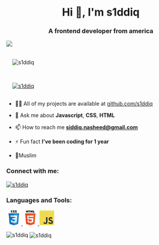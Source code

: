 <h1 align="center">Hi 👋, I'm s1ddiq</h1>
<h3 align="center">A frontend developer from america</h3>

<img src="https://i.pinimg.com/originals/e4/26/70/e426702edf874b181aced1e2fa5c6cde.gif" style="text-align:center" width="150">

<p align="left"> <img src="https://komarev.com/ghpvc/?username=s1ddiq&label=Profile%20views&color=0e75b6&style=flat" alt="s1ddiq" style="margin:1rem;" /> </p>

<p align="left"> <a href="https://github.com/ryo-ma/github-profile-trophy"><img src="https://github-profile-trophy.vercel.app/?username=s1ddiq" alt="s1ddiq" style="margin:1rem;" /></a> </p>

- 👨‍💻 All of my projects are available at [github.com/s1ddiq](github.com/s1ddiq)

- 💬 Ask me about **Javascript**, **CSS**, **HTML**

- 📫 How to reach me **siddiq.nasheed@gmail.com**

- ⚡ Fun fact **I've been coding for 1 year**

- 🎇Muslim 

<h3 align="left">Connect with me:</h3>
<p align="left">
<a href="https://stackoverflow.com/users/s1ddiq" target="blank"><img align="center" src="https://raw.githubusercontent.com/rahuldkjain/github-profile-readme-generator/master/src/images/icons/Social/stack-overflow.svg" alt="s1ddiq" height="30" width="40" /></a>
</p>

<h3 align="left">Languages and Tools:</h3>
<p align="left"> <a href="https://www.w3schools.com/css/" target="_blank" rel="noreferrer"> <img src="https://raw.githubusercontent.com/devicons/devicon/master/icons/css3/css3-original-wordmark.svg" alt="css3" width="40" height="40"/> </a> <a href="https://www.w3.org/html/" target="_blank" rel="noreferrer"> <img src="https://raw.githubusercontent.com/devicons/devicon/master/icons/html5/html5-original-wordmark.svg" alt="html5" width="40" height="40"/> </a> <a href="https://developer.mozilla.org/en-US/docs/Web/JavaScript" target="_blank" rel="noreferrer"> <img src="https://raw.githubusercontent.com/devicons/devicon/master/icons/javascript/javascript-original.svg" alt="javascript" width="40" height="40"/> </a> </p>

<p><img align="left" src="https://github-readme-stats.vercel.app/api/top-langs?username=s1ddiq&show_icons=true&locale=en&layout=compact" alt="s1ddiq" /></p>

<p>&nbsp;<img align="center" src="https://github-readme-stats.vercel.app/api?username=s1ddiq&show_icons=true&locale=en" alt="s1ddiq" /></p>


<!--
**s1ddiq/s1ddiq** is a ✨ _special_ ✨ repository because its `README.md` (this file) appears on your GitHub profile.

Here are some ideas to get you started:

- 🔭 I’m currently working on ...
- 🌱 I’m currently learning ...
- 👯 I’m looking to collaborate on ...
- 🤔 I’m looking for help with ...
- 💬 Ask me about ...
- 📫 How to reach me: ...
- 😄 Pronouns: ...
- ⚡ Fun fact: ...
-->
